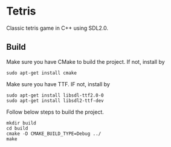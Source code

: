 # Tetris
Classic tetris game in C++ using SDL2.0.

## Build
Make sure you have CMake to build the project. If not, install by

```
sudo apt-get install cmake
```

Make sure you have TTF. IF not, install by
```
sudo apt-get install libsdl-ttf2.0-0
sudo apt-get install libsdl2-ttf-dev   
```

Follow below steps to build the project.
```
mkdir build
cd build
cmake -D CMAKE_BUILD_TYPE=Debug ../
make
```
